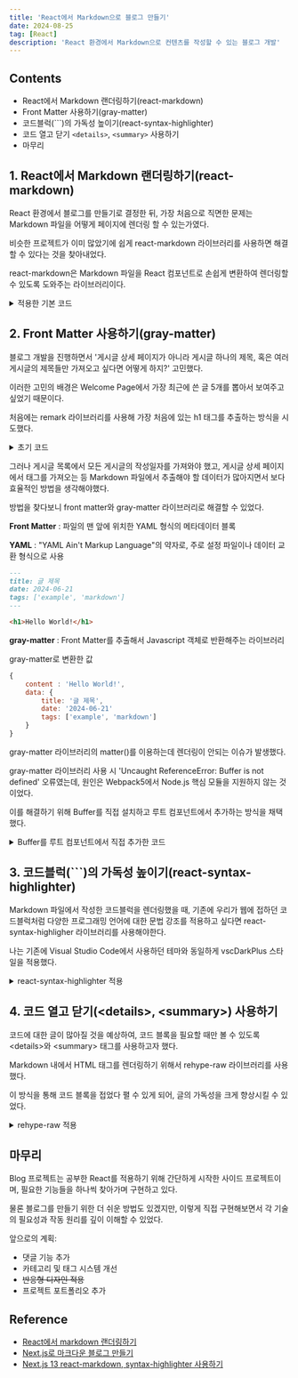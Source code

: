 ```yaml
---
title: 'React에서 Markdown으로 블로그 만들기'
date: 2024-08-25
tag: [React]
description: 'React 환경에서 Markdown으로 컨텐츠를 작성할 수 있는 블로그 개발'
---
```


## Contents

-   React에서 Markdown 랜더링하기(react-markdown)
-   Front Matter 사용하기(gray-matter)
-   코드블럭(```)의 가독성 높이기(react-syntax-highlighter)
-   코드 열고 닫기 <code>\<details\></code>, <code>\<summary\></code> 사용하기
-   마무리

## 1. React에서 Markdown 랜더링하기(react-markdown)

React 환경에서 블로그를 만들기로 결정한 뒤, 가장 처음으로 직면한 문제는 Markdown 파일을 어떻게 페이지에 렌더링 할 수 있는가였다.

비슷한 프로젝트가 이미 많았기에 쉽게 react-markdown 라이브러리를 사용하면 해결할 수 있다는 것을 찾아내었다.

react-markdown은 Markdown 파일을 React 컴포넌트로 손쉽게 변환하여 렌더링할 수 있도록 도와주는 라이브러리이다.

<details>
<summary>적용한 기본 코드</summary>

```javascript
import { useEffect, useState } from 'react';
import ReactMarkdown from 'react-markdown';

export default function Blog() {
    const [markdown, setMarkdown] = useState('');

    useEffect(() => {
        // Markdown 파일을 가져와 상태에 저장
        fetch('./intro.md')
            .then((response) => response.text())
            .then((text) => setMarkdown(text));
    }, []);
}

return (
    <div>
        <ReactMarkdown>{markdown}</ReactMarkdown>
    </div>
);
```

</details>

## 2. Front Matter 사용하기(gray-matter)

블로그 개발을 진행하면서 '게시글 상세 페이지가 아니라 게시글 하나의 제목, 혹은 여러 게시글의 제목들만 가져오고 싶다면 어떻게 하지?' 고민했다.

이러한 고민의 배경은 Welcome Page에서 가장 최근에 쓴 글 5개를 뽑아서 보여주고 싶었기 때문이다.

처음에는 remark 라이브러리를 사용해 가장 처음에 있는 h1 태그를 추출하는 방식을 시도했다.

<details>
<summary>초기 코드</summary>

```javascript
import { remark } from 'remark';

export default function extractFirstH1(markdown) {
    // remark parse를 통해 Markdown 파싱
    const tree = remark().parse(markdown);

    // 트리의 노드들 중 첫 번째 H1 헤딩을 찾는다
    for (const node of tree.children) {
        if (node.type === 'heading' && node.depth === 1) {
            return node.children
                .filter((child) => child.type === 'text') // 텍스트 노드만 추출
                .map((child) => child.value) // 텍스트 값만 추출
                .join('');
        }
    }

    return ''; // H1 헤딩이 없는 경우 빈 문자열 반환
}
```

</details>

그러나 게시글 목록에서 모든 게시글의 작성일자를 가져와야 했고, 게시글 상세 페이지에서 태그를 가져오는 등 Markdown 파일에서 추출해야 할 데이터가 많아지면서 보다 효율적인 방법을 생각해야했다.

방법을 찾다보니 front matter와 gray-matter 라이브러리로 해결할 수 있었다.

**Front Matter** : 파일의 맨 앞에 위치한 YAML 형식의 메타데이터 블록

**YAML** : "YAML Ain't Markup Language"의 약자로, 주로 설정 파일이나 데이터 교환 형식으로 사용

```markdown
---
title: 글 제목
date: 2024-06-21
tags: ['example', 'markdown']
---

<h1>Hello World!</h1>
```

**gray-matter** : Front Matter를 추출해서 Javascript 객체로 반환해주는 라이브러리

gray-matter로 변환한 값

```javascript
{
    content : 'Hello World!',
    data: {
        title: '글 제목',
        date: '2024-06-21'
        tags: ['example', 'markdown']
    }
}
```

gray-matter 라이브러리의 matter()를 이용하는데 렌더링이 안되는 이슈가 발생했다.

gray-matter 라이브러리 사용 시 'Uncaught ReferenceError: Buffer is not defined' 오류였는데, 원인은 Webpack5에서 Node.js 핵심 모듈을 지원하지 않는 것이었다.

이를 해결하기 위해 Buffer를 직접 설치하고 루트 컴포넌트에서 추가하는 방식을 채택했다.

<details>
<summary>Buffer를 루트 컴포넌트에서 직접 추가한 코드</summary>

```javascript
import { useEffect, useState } from 'react';
import ReactMarkdown from 'react-markdown';
import matter from 'gray-matter';

export default function Blog() {
    const [markdown, setMarkdown] = useState('');
    const [frontmatter, setFrontMatter] = useState({});

    useEffect(() => {
        fetch('./intro.md')
            .then((response) => response.text())
            .then((text) => {
                const { content, data: frontmatter } = matter(text);
                setMarkdown(content);
                setFrontMatter(frontmatter);
            });
    }, []);
}

return (
    <div>
        <h1>{frontmatter.title}</h1>
        <ReactMarkdown>{markdown}</ReactMarkdown>
    </div>
);
```

</details>

## 3. 코드블럭(```)의 가독성 높이기(react-syntax-highlighter)

Markdown 파일에서 작성한 코드블럭을 렌더링했을 때, 기존에 우리가 웹에 접하던 코드블럭처럼 다양한 프로그래밍 언어에 대한 문법 강조를 적용하고 싶다면 react-syntax-highligher 라이브러리를 사용해야한다.

나는 기존에 Visual Studio Code에서 사용하던 테마와 동일하게 vscDarkPlus 스타일을 적용했다.

<details>
<summary>react-syntax-highlighter 적용</summary>

```javascript
import React from 'react';
import ReactMarkdown from 'react-markdown';
import { Prism as SyntaxHighlighter } from 'react-syntax-highlighter';
import { vscDarkPlus } from 'react-syntax-highlighter/dist/esm/styles/prism';

export default function MarkdownRenderer({ markdown }) {
    return (
        <div>
            <ReactMarkdown
            {% raw %}
                components={{
                    code({ node, inline, className, children, ...props }) {
                        const match = /language-(\w+)/.exec(className || '');
                        return !inline && match ? (
                            <SyntaxHighlighter
                                style={vscDarkPlus}
                                language={match[1]}
                                PreTag="div"
                                {...props}
                            >
                                {String(children).replace(/\n$/, '')}
                            </SyntaxHighlighter>
                        ) : (
                            <code className={className} {...props}>
                                {children}
                            </code>
                        );
                    },
                }}
                {% endraw %}
            >
                {markdown}
            </ReactMarkdown>
        </div>
    );
}
```

</details>

## 4. 코드 열고 닫기(\<details>, \<summary>) 사용하기

코드에 대한 글이 많아질 것을 예상하여, 코드 블록을 필요할 때만 볼 수 있도록 \<details>와 \<summary> 태그를 사용하고자 했다.

Markdown 내에서 HTML 태그를 렌더링하기 위해서 rehype-raw 라이브러리를 사용했다.

이 방식을 통해 코드 블록을 접었다 펼 수 있게 되어, 글의 가독성을 크게 향상시킬 수 있었다.

<details>
<summary>rehype-raw 적용</summary>

```javascript
import React from 'react';
import ReactMarkdown from 'react-markdown';
import { Prism as SyntaxHighlighter } from 'react-syntax-highlighter';
import { vscDarkPlus } from 'react-syntax-highlighter/dist/esm/styles/prism';
import rehypeRaw from 'rehype-raw';

export default function MarkdownRenderer({ markdown }) {
    return (
        <div>
            <ReactMarkdown
            {% raw %}
                rehypePlugins={[rehypeRaw]}
                components={{
                    code({ node, inline, className, children, ...props }) {
                        const match = /language-(\w+)/.exec(className || '');
                        return !inline && match ? (
                            <SyntaxHighlighter
                                style={vscDarkPlus}
                                language={match[1]}
                                PreTag="div"
                                {...props}
                            >
                                {String(children).replace(/\n$/, '')}
                            </SyntaxHighlighter>
                        ) : (
                            <code className={className} {...props}>
                                {children}
                            </code>
                        );
                    },
                }}
                {% endraw %}
            >
                {markdown}
            </ReactMarkdown>
        </div>
    );
}
```

</details>

## 마무리

Blog 프로젝트는 공부한 React를 적용하기 위해 간단하게 시작한 사이드 프로젝트이며, 필요한 기능들을 하나씩 찾아가며 구현하고 있다.

물론 블로그를 만들기 위한 더 쉬운 방법도 있겠지만, 이렇게 직접 구현해보면서 각 기술의 필요성과 작동 원리를 깊이 이해할 수 있었다.

앞으로의 계획:

-   댓글 기능 추가
-   카테고리 및 태그 시스템 개선
-   <del>반응형 디자인 적용</del>
-   프로젝트 포트폴리오 추가

## Reference

-   [React에서 markdown 랜더링하기](https://velog.io/@2taeyoon/React%EC%97%90%EC%84%9C-markdown-%EB%9E%9C%EB%8D%94%EB%A7%81%ED%95%98%EA%B8%B0)
-   [Next.js로 마크다운 블로그 만들기](https://velog.io/@wlwl99/%EC%9B%90%ED%8B%B0%EB%93%9C-%ED%94%84%EB%A6%AC%EC%98%A8%EB%B3%B4%EB%94%A9-%EC%B1%8C%EB%A6%B0%EC%A7%80-Next.js%EB%A1%9C-%EB%A7%88%ED%81%AC%EB%8B%A4%EC%9A%B4-%EB%B8%94%EB%A1%9C%EA%B7%B8-%EB%A7%8C%EB%93%A4%EA%B8%B0-front-matter-gray-matter)
-   [Next.js 13 react-markdown, syntax-highlighter 사용하기](https://velog.io/@brgndy/Next.js-13-react-markdown-syntax-highlighter-%EC%82%AC%EC%9A%A9%ED%95%98%EA%B8%B0)
